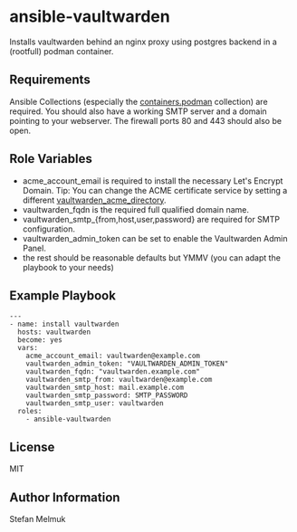 ansible-vaultwarden
=========

Installs vaultwarden behind an nginx proxy using postgres backend in a (rootfull) podman container.

Requirements
------------

Ansible Collections (especially the [containers.podman](https://docs.ansible.com/ansible/latest/collections/containers/podman/index.html) collection) are required. You should also have a working SMTP server and a domain pointing to your webserver. The firewall ports 80 and 443 should also be open.

Role Variables
--------------

* acme\_account\_email is required to install the necessary Let's Encrypt Domain. Tip: You can change the ACME certificate service by setting a different [vaultwarden\_acme\_directory](https://docs.ansible.com/ansible/latest/collections/community/crypto/acme_certificate_module.html#parameter-acme_directory). 
* vaultwarden\_fqdn is the required full qualified domain name.
* vaultwarden\_smtp\_{from,host,user,password} are required for SMTP configuration.
* vaultwarden\_admin\_token can be set to enable the Vaultwarden Admin Panel.
* the rest should be reasonable defaults but YMMV (you can adapt the playbook to your needs)

Example Playbook
----------------

```
---
- name: install vaultwarden
  hosts: vaultwarden
  become: yes
  vars:
    acme_account_email: vaultwarden@example.com
    vaultwarden_admin_token: "VAULTWARDEN_ADMIN_TOKEN"
    vaultwarden_fqdn: "vaultwarden.example.com"
    vaultwarden_smtp_from: vaultwarden@example.com
    vaultwarden_smtp_host: mail.example.com
    vaultwarden_smtp_password: SMTP_PASSWORD
    vaultwarden_smtp_user: vaultwarden
  roles:
    - ansible-vaultwarden
```


License
-------

MIT

Author Information
------------------

Stefan Melmuk
